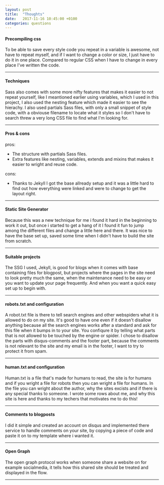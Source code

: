 ```yaml
---
layout: post
title:  "Thoughts"
date:   2017-11-16 10:45:00 +0100
categories: questions
---
```


#### Precompiling css

To be able to save every style code you repeat in a variable is awesome, not have to repeat myself, and
if I want to change a color or size, I just have to do it in one place. Compared to regular CSS when I have to change in every place I've written the code.  


* * * 
#### Techniques

Sass also comes with some more nifty features that makes it easier to not repeat yourself, like I meantioned earlier using variables, which I used in this project, I also used the nesting feature which made it easier to see the hierachy. I also used partials Sass files, with only a small snippet of style code, with a obviouse filename to locate what it styles so I don't have to search threw a very long CSS file to find what I'm looking for.

* * * 
#### Pros & cons

 pros:  
 * The structure with partials Sass files.
 * Extra features like nesting, variables, extends and mixins that makes it easier to wright and reuse code.

 cons:  
 * Thanks to Jekyll I got the base allready setup and it was a little hard to find out how everything were linked and were to change to get the layout right.

* * *

#### Static Site Generator

 Because this was a new technique for me i found it hard in the beginning to work it out, but once i started to get a hang of it I found it fun to jump among the different files and change a little here and there. It was nice to have the base set up, saved some time when I didn't have to build the site from scratch.

* * *
#### Suitable projects

 The SSG I used, Jekyll, is good for blogs when it comes with base containing files for blogpost, but projects where the pages in the site need to look pretty much the same, when the maintenance need to be easy or you want to update your page frequently. And when you want a quick easy set up to begin with.

* * *
#### robots.txt and configuration

 A robot.txt file is there to tell search engines and other webspiders what it is allowed to do on my site. It's good to have one even if it doesn't disallow anything because all the search engines works after a standard and ask for this file when it bumps in to your site. 
 You confiqure it by telling what parts that is not allowed to be touched by the engine or spider.
 I chose to disallow the parts with disqus-comments and the footer part, because the comments is not relevant to the site and my email is in the footer, I want to try to protect it from spam.

* * *
#### human.txt and configuration

 Human.txt is a file that's made for humans to read, the site is for humans and if you wright a file for robots then you can wright a file for humans.
 In the file you can wright about the author, why the sites excists and if there is any special thanks to someone.
 I wrote some rows about me, and why this site is here and thanks to my techers that motivates me to do this!

* * *
#### Comments to blogposts

 I did it simple and created an account on disqus and implemented there service to handle comments on your site, by copying a piece of code and paste it on to my template where i wanted it.

* * *
#### Open Graph

 The open graph protocol works when someone share a website on for example socialmedia, it tells how this shared site should be treated and displayed in the flow.

* * * 









